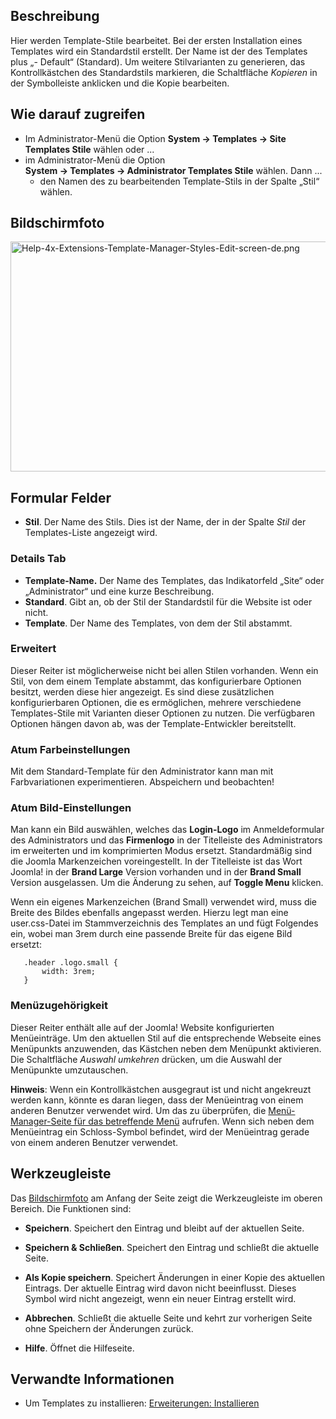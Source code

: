 <!-- Filename: Help4.x:Templates:_Edit_Style / Display title: Templates: Stile bearbeiten -->

## Beschreibung

Hier werden Template-Stile bearbeitet. Bei der ersten Installation eines
Templates wird ein Standardstil erstellt. Der Name ist der des Templates
plus „- Default“ (Standard). Um weitere Stilvarianten zu generieren, das
Kontrollkästchen des Standardstils markieren, die Schaltfläche
*Kopieren* in der Symbolleiste anklicken und die Kopie bearbeiten.

## Wie darauf zugreifen

- Im Administrator-Menü die Option **System **→** Templates **→** Site
  Templates Stile** wählen oder ...
- im Administrator-Menü die Option
  **System **→** Templates **→** Administrator Templates Stile** wählen.
  Dann ...
  - den Namen des zu bearbeitenden Template-Stils in der Spalte „Stil“
    wählen.

## Bildschirmfoto

<img
src="https://docs.joomla.org/images/thumb/f/f3/Help-4x-Extensions-Template-Manager-Styles-Edit-screen-de.png/800px-Help-4x-Extensions-Template-Manager-Styles-Edit-screen-de.png"
decoding="async"
srcset="https://docs.joomla.org/images/thumb/f/f3/Help-4x-Extensions-Template-Manager-Styles-Edit-screen-de.png/1200px-Help-4x-Extensions-Template-Manager-Styles-Edit-screen-de.png 1.5x, https://docs.joomla.org/images/f/f3/Help-4x-Extensions-Template-Manager-Styles-Edit-screen-de.png 2x"
data-file-width="1498" data-file-height="689" width="800" height="368"
alt="Help-4x-Extensions-Template-Manager-Styles-Edit-screen-de.png" />

## Formular Felder

- **Stil**. Der Name des Stils. Dies ist der Name, der in der Spalte
  *Stil* der Templates-Liste angezeigt wird.

### Details Tab

- **Template-Name.** Der Name des Templates, das Indikatorfeld „Site“
  oder „Administrator“ und eine kurze Beschreibung.
- **Standard**. Gibt an, ob der Stil der Standardstil für die Website
  ist oder nicht.
- **Template**. Der Name des Templates, von dem der Stil abstammt.

### Erweitert

Dieser Reiter ist möglicherweise nicht bei allen Stilen vorhanden. Wenn
ein Stil, von dem einem Template abstammt, das konfigurierbare Optionen
besitzt, werden diese hier angezeigt. Es sind diese zusätzlichen
konfigurierbaren Optionen, die es ermöglichen, mehrere verschiedene
Templates-Stile mit Varianten dieser Optionen zu nutzen. Die verfügbaren
Optionen hängen davon ab, was der Template-Entwickler bereitstellt.

### Atum Farbeinstellungen

Mit dem Standard-Template für den Administrator kann man mit
Farbvariationen experimentieren. Abspeichern und beobachten!

### Atum Bild-Einstellungen

Man kann ein Bild auswählen, welches das **Login-Logo** im
Anmeldeformular des Administrators und das **Firmenlogo** in der
Titelleiste des Administrators im erweiterten und im komprimierten Modus
ersetzt. Standardmäßig sind die Joomla Markenzeichen voreingestellt. In
der Titelleiste ist das Wort Joomla! in der **Brand Large** Version
vorhanden und in der **Brand Small** Version ausgelassen. Um die
Änderung zu sehen, auf **Toggle Menu** klicken.

Wenn ein eigenes Markenzeichen (Brand Small) verwendet wird, muss die
Breite des Bildes ebenfalls angepasst werden. Hierzu legt man eine
user.css-Datei im Stammverzeichnis des Templates an und fügt Folgendes
ein, wobei man 3rem durch eine passende Breite für das eigene Bild
ersetzt:

       .header .logo.small {
           width: 3rem;
       }

### Menüzugehörigkeit

Dieser Reiter enthält alle auf der Joomla! Website konfigurierten
Menüeinträge. Um den aktuellen Stil auf die entsprechende Webseite eines
Menüpunkts anzuwenden, das Kästchen neben dem Menüpunkt aktivieren. Die
Schaltfläche *Auswahl umkehren* drücken, um die Auswahl der Menüpunkte
umzutauschen.

**Hinweis**: Wenn ein Kontrollkästchen ausgegraut ist und nicht
angekreuzt werden kann, könnte es daran liegen, dass der Menüeintrag von
einem anderen Benutzer verwendet wird. Um das zu überprüfen, die
[Menü-Manager-Seite für das betreffende
Menü](https://docs.joomla.org/Help4.x:Menus:_Items/de "Help4.x:Menus: Items/de")
aufrufen. Wenn sich neben dem Menüeintrag ein Schloss-Symbol befindet,
wird der Menüeintrag gerade von einem anderen Benutzer verwendet.

## Werkzeugleiste

Das [Bildschirmfoto](#Bildschirmfoto) am Anfang der Seite zeigt die
Werkzeugleiste im oberen Bereich. Die Funktionen sind:

- **Speichern**. Speichert den Eintrag und bleibt auf der aktuellen
  Seite.

<!-- -->

- **Speichern & Schließen**. Speichert den Eintrag und schließt die
  aktuelle Seite.

<!-- -->

- **Als Kopie speichern**. Speichert Änderungen in einer Kopie des
  aktuellen Eintrags. Der aktuelle Eintrag wird davon nicht beeinflusst.
  Dieses Symbol wird nicht angezeigt, wenn ein neuer Eintrag erstellt
  wird.

<!-- -->

- **Abbrechen**. Schließt die aktuelle Seite und kehrt zur vorherigen
  Seite ohne Speichern der Änderungen zurück.

<!-- -->

- **Hilfe**. Öffnet die Hilfeseite.

## Verwandte Informationen

- Um Templates zu installieren: [Erweiterungen:
  Installieren](https://docs.joomla.org/Help4.x:Extensions:_Install/de "Help4.x:Extensions: Install/de")
